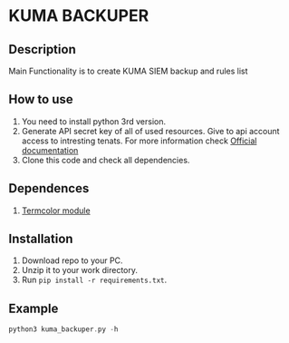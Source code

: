 # KUMA BACKUPER


## Description
Main Functionality is to create KUMA SIEM backup and rules list 

## How to use
1. You need to install python 3rd version.
2. Generate API secret key of all of used resources. Give to api account access to intresting tenats. For more information check [Official documentation](https://support.kaspersky.com/help/KUMA/3.0.2/ru-RU/217973.htm)
3. Clone this code and check all dependencies.

## Dependences
1. [Termcolor module](https://pypi.org/project/termcolor/)


## Installation 
1. Download repo to your PC.
2. Unzip it to your work directory.
3. Run ```pip install -r requirements.txt```.

## Example
```CPP
python3 kuma_backuper.py -h
```